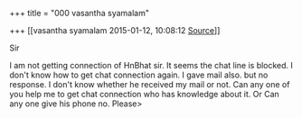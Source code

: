 +++
title = "000 vasantha syamalam"

+++
[[vasantha syamalam	2015-01-12, 10:08:12 [Source](https://groups.google.com/g/samskrita/c/B82aoOsLknQ)]]



Sir

I am not getting connection of HnBhat sir. It seems the chat line is blocked. I don't know how to get chat connection again. I gave mail also. but no response. I don't know whether he received my mail or not. Can any one of you help me to get chat connection who has knowledge about it. Or Can any one give his phone no. Please>

